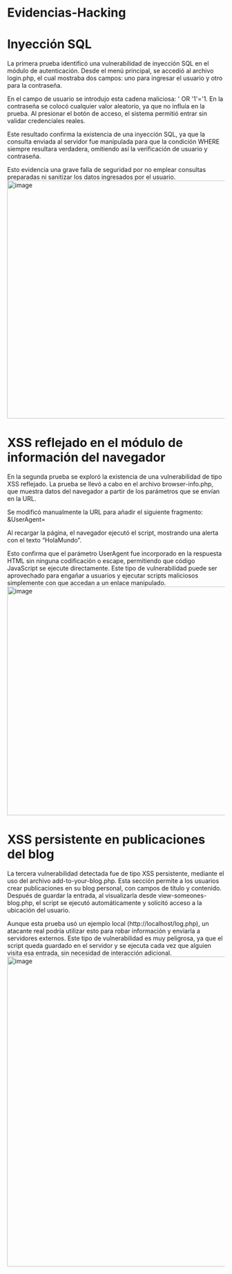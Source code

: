 # Evidencias-Hacking

# Inyección SQL #
La primera prueba identificó una vulnerabilidad de inyección SQL en el módulo de autenticación. Desde el menú principal, se accedió al archivo login.php, el cual mostraba dos campos: uno para ingresar el usuario y otro para la contraseña.

En el campo de usuario se introdujo esta cadena maliciosa: ' OR '1'='1. En la contraseña se colocó cualquier valor aleatorio, ya que no influía en la prueba. Al presionar el botón de acceso, el sistema permitió entrar sin validar credenciales reales.

Este resultado confirma la existencia de una inyección SQL, ya que la consulta enviada al servidor fue manipulada para que la condición WHERE siempre resultara verdadera, omitiendo así la verificación de usuario y contraseña.

Esto evidencia una grave falla de seguridad por no emplear consultas preparadas ni sanitizar los datos ingresados por el usuario.
<img width="1347" height="551" alt="image" src="https://github.com/user-attachments/assets/b96deddd-059f-45a4-a13d-95803df9a9e3" />


# XSS reflejado en el módulo de información del navegador #
En la segunda prueba se exploró la existencia de una vulnerabilidad de tipo XSS reflejado. La prueba se llevó a cabo en el archivo browser-info.php, que muestra datos del navegador a partir de los parámetros que se envían en la URL.

Se modificó manualmente la URL para añadir el siguiente fragmento:
&UserAgent=<script>alert('HolaMundo')</script>

Al recargar la página, el navegador ejecutó el script, mostrando una alerta con el texto “HolaMundo”.

Esto confirma que el parámetro UserAgent fue incorporado en la respuesta HTML sin ninguna codificación o escape, permitiendo que código JavaScript se ejecute directamente. Este tipo de vulnerabilidad puede ser aprovechado para engañar a usuarios y ejecutar scripts maliciosos simplemente con que accedan a un enlace manipulado.
<img width="1784" height="530" alt="image" src="https://github.com/user-attachments/assets/1ace31a1-6911-456d-a41b-77cf2748c2de" />

# XSS persistente en publicaciones del blog #
La tercera vulnerabilidad detectada fue de tipo XSS persistente, mediante el uso del archivo add-to-your-blog.php. Esta sección permite a los usuarios crear publicaciones en su blog personal, con campos de título y contenido.
Después de guardar la entrada, al visualizarla desde view-someones-blog.php, el script se ejecutó automáticamente y solicitó acceso a la ubicación del usuario.

Aunque esta prueba usó un ejemplo local (http://localhost/log.php), un atacante real podría utilizar esto para robar información y enviarla a servidores externos. Este tipo de vulnerabilidad es muy peligrosa, ya que el script queda guardado en el servidor y se ejecuta cada vez que alguien visita esa entrada, sin necesidad de interacción adicional.
<img width="1688" height="718" alt="image" src="https://github.com/user-attachments/assets/9d9ec974-4087-4649-a9bf-e1e9a54a08fb" />


